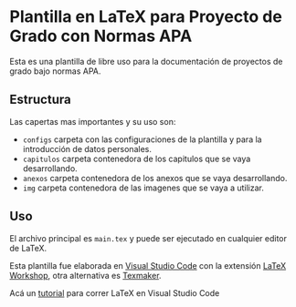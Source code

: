 # Plantilla en LaTeX para Proyecto de Grado con Normas APA
Esta es una plantilla de libre uso para la documentación de 
proyectos de grado bajo normas APA.

## Estructura

Las capertas mas importantes y su uso son:
- ```configs``` carpeta con las configuraciones de la plantilla y para la introducción de datos personales.
- ```capitulos``` carpeta contenedora de los capitulos que se vaya desarrollando.
- ```anexos``` carpeta contenedora de los anexos que se vaya desarrollando.
- ```img``` carpeta contenedora de las imagenes que se vaya a utilizar.

## Uso 

El archivo principal es ```main.tex``` y puede ser ejecutado en cualquier editor
de LaTeX.

Esta plantilla fue elaborada en [Visual Studio Code](https://code.visualstudio.com/) con la extensión [LaTeX Workshop](https://marketplace.visualstudio.com/items?itemName=James-Yu.latex-workshop), otra alternativa es [Texmaker](https://www.xm1math.net/texmaker/).

Acá un [tutorial](https://medium.com/@cr0wg4n/latex-y-visual-studio-code-gu%C3%ADa-de-instalaci%C3%B3n-ca8bef3935e3) para correr LaTeX en Visual Studio Code